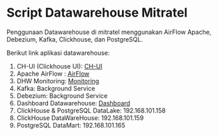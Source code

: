 # Script Datawarehouse Mitratel

Penggunaan Datawarehouse di mitratel menggunakan AirFlow Apache, Debezium, Kafka, Clickhouse, dan PostgreSQL.

Berikut link aplikasi datawarehouse:

1. CH-UI (Clickhouse UI): [CH-UI](http://dwhapps.mitratel.co.id:5521)
2. Apache AirFlow : [AirFlow](http://dwhapps.mitratel.co.id:8080/home)
3. DHW Monitoring: [Monitoring](https://dwhapps.mitratel.co.id/)
4. Kafka: Background Service
5. Debezium: Background Service
6. Dashboard Datawarehouse: [Dashboard](https://dashboard.mitratel.co.id)
7. ClickHouse & PostgreSQL DataLake: 192.168.101.158
8. ClickHouse DataWareHouse: 192.168.101.159
9. PostgreSQL DataMart: 192.168.101.165